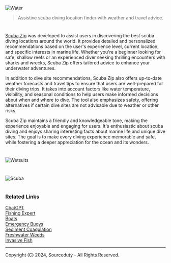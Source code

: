 ![Water](https://github.com/user-attachments/assets/c25ab53e-94b5-4cbe-946d-1fc55e5bb765)

> Assistive scuba diving location finder with weather and travel advice.

#

[Scuba Zip](https://chatgpt.com/g/g-q9R8QdxTV-scuba-zip) was developed to assist users in discovering the best scuba diving locations around the world. It provides detailed and personalized recommendations based on the user's experience level, current location, and specific interests in marine life. Whether you're a beginner looking for safe, shallow reefs or an experienced diver seeking thrilling encounters with sharks and wrecks, Scuba Zip offers tailored advice to enhance your underwater adventures.

In addition to dive site recommendations, Scuba Zip also offers up-to-date weather forecasts and travel tips to ensure that users are well-prepared for their diving trips. It takes into account factors like water temperature, visibility, and seasonal conditions to help users make informed decisions about when and where to dive. The tool also emphasizes safety, offering alternatives if certain dive sites are not advisable due to weather or other risks.

Scuba Zip maintains a friendly and knowledgeable tone, making the experience enjoyable and engaging for users. It's enthusiastic about scuba diving and enjoys sharing interesting facts about marine life and unique dive sites. The goal is to make every diving experience memorable and safe, while fostering a deeper appreciation for the ocean and its wonders.

#

![Wetsuits](https://github.com/user-attachments/assets/0caa0efe-71ab-4152-bd21-54aebae888b0)

#

![Scuba](https://github.com/user-attachments/assets/0be11878-4717-4e4a-b5b9-d06e255d2666)

#
### Related Links

[ChatGPT](https://github.com/sourceduty/ChatGPT)
<br>
[Fishing Expert](https://github.com/sourceduty/Fishing_Expert)
<br>
[Boats](https://github.com/sourceduty/Boats)
<br>
[Emergency Buoys](https://github.com/sourceduty/Emergency_Buoys)
<br>
[Sediment Coagulation](https://github.com/sourceduty/Sediment_Coagulation)
<br>
[Freshwater Weeds](https://github.com/sourceduty/Freshwater_Weeds)
<br>
[Invasive Fish](https://github.com/sourceduty/Invasive_Fish)

***
Copyright (C) 2024, Sourceduty - All Rights Reserved.
